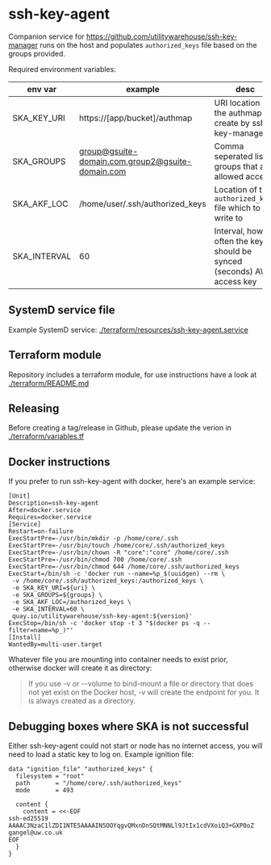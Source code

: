 ssh-key-agent
=============

Companion service for https://github.com/utilitywarehouse/ssh-key-manager runs
on the host and populates `authorized_keys` file based on the groups provided.

Required environment variables:

| env var       | example                                          | desc                                                                   |
| -------       | -------                                          | ----                                                                   |
| SKA_KEY_URI   | https://[app/bucket]/authmap                     | URI location of the authmap file create by ssh-key-manager             |
| SKA_GROUPS    | group@gsuite-domain.com,group2@gsuite-domain.com | Comma seperated list of groups that are allowed access                 |
| SKA_AKF_LOC   | /home/user/.ssh/authorized_keys                  | Location of the `authorized_keys` file which to write to               |
| SKA_INTERVAL  | 60                                               | Interval, how often the keys should be synced (seconds) AWS access key |

SystemD service file
--------------------

Example SystemD service:
[./terraform/resources/ssh-key-agent.service](./terraform/resources/ssh-key-agent.service)

Terraform module
----------------

Repository includes a terraform module, for use instructions have a look at
[./terraform/README.md](./terraform/README.md)

Releasing
---------

Before creating a tag/release in Github, please update the verion in
[./terraform/variables.tf](./terraform/variables.tf)

Docker instructions
-------------------

If you prefer to run ssh-key-agent with docker, here's an example service:

```
[Unit]
Description=ssh-key-agent
After=docker.service
Requires=docker.service
[Service]
Restart=on-failure
ExecStartPre=-/usr/bin/mkdir -p /home/core/.ssh
ExecStartPre=-/usr/bin/touch /home/core/.ssh/authorized_keys
ExecStartPre=-/usr/bin/chown -R "core":"core" /home/core/.ssh
ExecStartPre=-/usr/bin/chmod 700 /home/core/.ssh
ExecStartPre=-/usr/bin/chmod 644 /home/core/.ssh/authorized_keys
ExecStart=/bin/sh -c 'docker run --name=%p_$(uuidgen) --rm \
 -v /home/core/.ssh/authorized_keys:/authorized_keys \
 -e SKA_KEY_URI=${uri} \
 -e SKA_GROUPS=${groups} \
 -e SKA_AKF_LOC=/authorized_keys \
 -e SKA_INTERVAL=60 \
 quay.io/utilitywarehouse/ssh-key-agent:${version}'
ExecStop=/bin/sh -c 'docker stop -t 3 "$(docker ps -q --filter=name=%p_)"'
[Install]
WantedBy=multi-user.target
```

Whatever file you are mounting into container needs to exist prior, otherwise
docker will create it as directory:

> If you use -v or --volume to bind-mount a file or directory that does not yet
> exist on the Docker host, -v will create the endpoint for you. It is always
> created as a directory.

Debugging boxes where SKA is not successful
-------------------------------------------

Either ssh-key-agent could not start or node has no internet access, you will
need to load a static key to log on. Example ignition file:

```
data "ignition_file" "authorized_keys" {
  filesystem = "root"
  path       = "/home/core/.ssh/authorized_keys"
  mode       = 493

  content {
    content = <<-EOF
ssh-ed25519 AAAAC3NzaC1lZDI1NTE5AAAAIN5OOYqgvQMxnDnSQtMNNLl9JtIx1cdVXoiQ3+GXP0oZ gangel@uw.co.uk
EOF
  }
}
```
